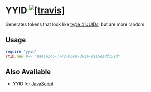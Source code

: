 # YYID [![[travis]](https://travis-ci.org/janlelis/yyid.png)](https://travis-ci.org/janlelis/yyid)

Generates tokens that look like [type 4 UUIDs](https://en.wikipedia.org/wiki/Universally_unique_identifier#Version_4_.28random.29), but are more random.

## Usage

```ruby
require 'yyid'
YYID.new #=> "9a4161c6-7742-b6ea-301a-d1e5e1df151d"
```

## Also Available

- YYID for [JavaScript](https://github.com/janlelis/yyid.js)
